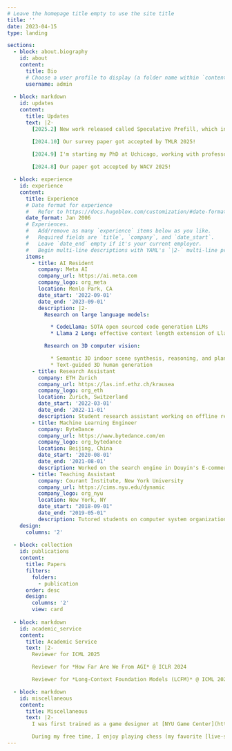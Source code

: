```yaml
---
# Leave the homepage title empty to use the site title
title: ''
date: 2023-04-15
type: landing

sections:
  - block: about.biography
    id: about
    content:
      title: Bio
      # Choose a user profile to display (a folder name within `content/authors/`)
      username: admin
  
  - block: markdown
    id: updates
    content:
      title: Updates
      text: |2-
        [2025.2] New work released called Speculative Prefill, which increases LLM inference TTFT and maximal QPS! Feel free to check the paper and code. 

        [2024.10] Our survey paper got accepted by TMLR 2025!

        [2024.9] I'm starting my PhD at Uchicago, working with professor Ce Zhang. 
        
        [2024.8] Our paper got accepted by WACV 2025!

  - block: experience
    id: experience
    content:
      title: Experience
      # Date format for experience
      #   Refer to https://docs.hugoblox.com/customization/#date-format
      date_format: Jan 2006
      # Experiences.
      #   Add/remove as many `experience` items below as you like.
      #   Required fields are `title`, `company`, and `date_start`.
      #   Leave `date_end` empty if it's your current employer.
      #   Begin multi-line descriptions with YAML's `|2-` multi-line prefix.
      items:
        - title: AI Resident
          company: Meta AI
          company_url: https://ai.meta.com
          company_logo: org_meta
          location: Menlo Park, CA
          date_start: '2022-09-01'
          date_end: '2023-09-01'
          description: |2- 
            Research on large language models:

              * CodeLlama: SOTA open sourced code generation LLMs
              * Llama 2 Long: effective context length extension of Llama 2 up to 32K

            Research on 3D computer vision:

              * Semantic 3D indoor scene synthesis, reasoning, and planning
              * Text-guided 3D human generation
        - title: Research Assistant
          company: ETH Zurich
          company_url: https://las.inf.ethz.ch/krausea
          company_logo: org_eth
          location: Zurich, Switzerland
          date_start: '2022-03-01'
          date_end: '2022-11-01'
          description: Student research assistant working on offline reinforcement learning algorithms that train with a mixture of trajectories sampled from multiple demonstrators. 
        - title: Machine Learning Engineer
          company: ByteDance
          company_url: https://www.bytedance.com/en
          company_logo: org_bytedance
          location: Beijing, China
          date_start: '2020-08-01'
          date_end: '2021-08-01'
          description: Worked on the search engine in Douyin's E-commerce platform from the very early stage, including the search index, data pipeline, retrieval module, and ranking deep models. 
        - title: Teaching Assistant
          company: Courant Institute, New York University
          company_url: https://cims.nyu.edu/dynamic
          company_logo: org_nyu
          location: New York, NY
          date_start: "2018-09-01"
          date_end: "2019-05-01"
          description: Tutored students on computer system organization. 
    design:
      columns: '2'
  
  - block: collection
    id: publications
    content:
      title: Papers
      filters:
        folders:
          - publication
      order: desc
      design:
        columns: '2'
        view: card
  
  - block: markdown
    id: academic_service
    content:
      title: Academic Service
      text: |2-
        Reviewer for ICML 2025

        Reviewer for *How Far Are We From AGI* @ ICLR 2024

        Reviewer for *Long-Context Foundation Models (LCFM)* @ ICML 2024

  - block: markdown
    id: miscellaneous
    content:
      title: Miscellaneous
      text: |2-
        I was first trained as a game designer at [NYU Game Center](https://gamecenter.nyu.edu) during my undergrad and became increasingly more interested in CS and AI. Despite that, I'm still very interested in game dev, physically-based rendering, and game AI. 

        During my free time, I enjoy playing chess (my favorite [live-stream](https://www.youtube.com/@GMHikaru)), electric guitars (my favorite [instrumental band](https://www.youtube.com/@Polyphia)), and recently got obsessed with golf (a group of [chilled golfers](https://www.youtube.com/@GoodGood)). 
---
```

